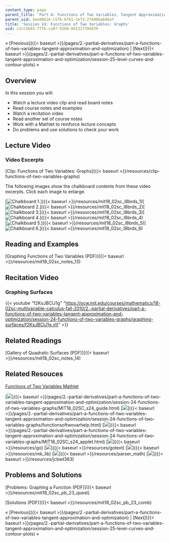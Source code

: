 ```yaml
---
content_type: page
parent_title: 'Part A: Functions of Two Variables, Tangent Approximation and Optimization'
parent_uid: 5ee00816-c5fb-6f61-1e73-27400ba69bef
title: 'Session 24: Functions of Two Variables: Graphs'
uid: c2cc5b93-7ffb-ca97-9260-841317394439
---
```


« [Previous]({{< baseurl >}}/pages/2.-partial-derivatives/part-a-functions-of-two-variables-tangent-approximation-and-optimization) | [Next]({{< baseurl >}}/pages/2.-partial-derivatives/part-a-functions-of-two-variables-tangent-approximation-and-optimization/session-25-level-curves-and-contour-plots) »

Overview
--------

In this session you will:

*   Watch a lecture video clip and read board notes
*   Read course notes and examples
*   Watch a recitation video
*   Read another set of course notes
*   Work with a Mathlet to reinforce lecture concepts
*   Do problems and use solutions to check your work

Lecture Video
-------------

### Video Excerpts

[Clip: Functions of Two Variables: Graphs]({{< baseurl >}}/resources/clip-functions-of-two-variables-graphs)

The following images show the chalkboard contents from these video excerpts. Click each image to enlarge.

[![Chalkboard 1.](BASEURL_PLACEHOLDER/resources/mit18_02sc_l8brds_1a)]({{< baseurl >}}/resources/mit18_02sc_l8brds_1)[![Chalkboard 2.](BASEURL_PLACEHOLDER/resources/mit18_02sc_l8brds_2a)]({{< baseurl >}}/resources/mit18_02sc_l8brds_2)[![Chalkboard 3.](BASEURL_PLACEHOLDER/resources/mit18_02sc_l8brds_3a)]({{< baseurl >}}/resources/mit18_02sc_l8brds_3)[![Chalkboard 4.](BASEURL_PLACEHOLDER/resources/mit18_02sc_l8brds_4a)]({{< baseurl >}}/resources/mit18_02sc_l8brds_4)  
[![Chalkboard 5.](BASEURL_PLACEHOLDER/resources/mit18_02sc_l8brds_5a)]({{< baseurl >}}/resources/mit18_02sc_l8brds_5)[![Chalkboard 6.](BASEURL_PLACEHOLDER/resources/mit18_02sc_l8brds_6a)]({{< baseurl >}}/resources/mit18_02sc_l8brds_6)

Reading and Examples
--------------------

[Graphing Functions of Two Variables (PDF)]({{< baseurl >}}/resources/mit18_02sc_notes_13)

Recitation Video
----------------

### Graphing Surfaces

{{< youtube "f2KsJBClJ1g" "https://ocw.mit.edu/courses/mathematics/18-02sc-multivariable-calculus-fall-2010/2.-partial-derivatives/part-a-functions-of-two-variables-tangent-approximation-and-optimization/session-24-functions-of-two-variables-graphs/graphing-surfaces/f2KsJBClJ1g.vtt" >}}

Related Readings
----------------

[Gallery of Quadratic Surfaces (PDF)]({{< baseurl >}}/resources/mit18_02sc_notes_14)

Related Resouces
----------------

[Functions of Two Variables Mathlet](./resolveuid/7e10bc885ef243a29e97741c05735d58 "Open in a new window.")

[![](/images/trans.gif)]({{< baseurl >}}/pages/2.-partial-derivatives/part-a-functions-of-two-variables-tangent-approximation-and-optimization/session-24-functions-of-two-variables-graphs/MIT18_02SC_s24_guide.html) [![](/images/trans.gif)]({{< baseurl >}}/pages/2.-partial-derivatives/part-a-functions-of-two-variables-tangent-approximation-and-optimization/session-24-functions-of-two-variables-graphs/functionsoftwovarhelp.html) [![](/images/trans.gif)]({{< baseurl >}}/pages/2.-partial-derivatives/part-a-functions-of-two-variables-tangent-approximation-and-optimization/session-24-functions-of-two-variables-graphs/MIT18_02SC_s24_applet.html) [![](/images/trans.gif)]({{< baseurl >}}/resources/go) [![](/images/trans.gif)]({{< baseurl >}}/resources/gotext) [![](/images/trans.gif)]({{< baseurl >}}/resources/mk_lib) [![](/images/trans.gif)]({{< baseurl >}}/resources/parser_math) [![](/images/trans.gif)]({{< baseurl >}}/resources/jcbwt363)

Problems and Solutions
----------------------

[Problems: Graphing a Function (PDF)]({{< baseurl >}}/resources/mit18_02sc_pb_23_quest)

[Solutions (PDF)]({{< baseurl >}}/resources/mit18_02sc_pb_23_comb)

« [Previous]({{< baseurl >}}/pages/2.-partial-derivatives/part-a-functions-of-two-variables-tangent-approximation-and-optimization) | [Next]({{< baseurl >}}/pages/2.-partial-derivatives/part-a-functions-of-two-variables-tangent-approximation-and-optimization/session-25-level-curves-and-contour-plots) »